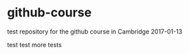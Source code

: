 # github-course
test repository for the github course in Cambridge 2017-01-13

test test
more tests
